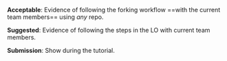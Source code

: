 <panel type="danger" header="`W5.9a` Can explain forking workflow :star:" expanded no-close>
  <include src="../../book/revisionControl/forkingWorkflow/unit-inElsewhere-asFlat.md" boilerplate />
</panel>

<!-- ==================================================================================================== -->

<panel type="warning" header="`W5.9b` Can follow Forking Workflow :star::star:" expanded no-close>
  <include src="../../book/gitAndGithub/forkingWorkflow/unit-inElsewhere-asFlat.md" boilerplate />
  <panel header="{{glyphicon_folder_close}} Evidence" expanded>

**Acceptable**: Evidence of following the forking workflow ==with the current team members== using _any_ repo.

**Suggested**: Evidence of following the steps in the LO with current team members.

**Submission**: Show during the tutorial.

  </panel>
</panel>

<!-- ==================================================================================================== -->

<panel type="success" header="`W5.9c` Can explain DRCS vs CRCS :star::star::star::star:" expanded no-close>
  <include src="../../book/revisionControl/drcsVsCrcs/unit-inElsewhere-asFlat.md" boilerplate />
</panel>

<panel type="success" header="`W5.9d` Can explain feature branch flow :star::star::star::star:" expanded no-close>
  <include src="../../book/revisionControl/featureBranchFlow/unit-inElsewhere-asFlat.md" boilerplate />
</panel>

<!-- ==================================================================================================== -->

<panel type="success" header="`W5.9e` Can explain centralized flow :star::star::star::star:" expanded no-close>
  <include src="../../book/revisionControl/centralizedFlow/unit-inElsewhere-asFlat.md" boilerplate />
</panel>
